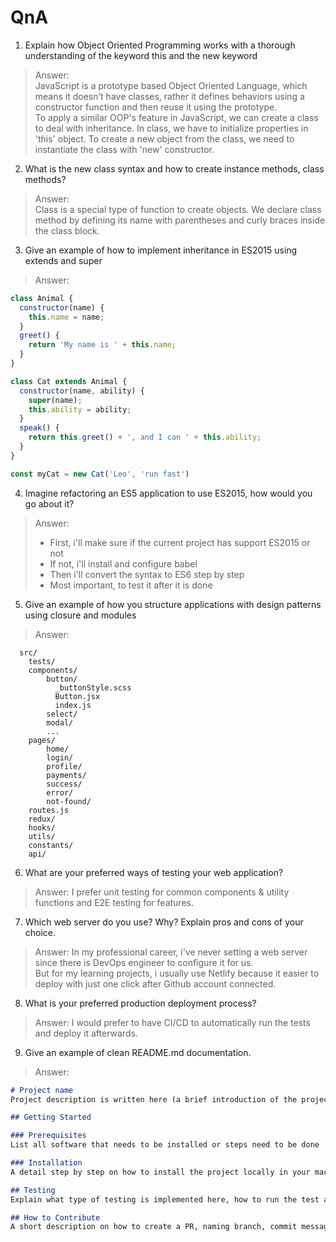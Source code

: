 # QnA 

1. Explain how Object Oriented Programming works with a thorough understanding of the keyword this
and the new keyword

> Answer:  
> JavaScript is a prototype based Object Oriented Language, which means it doesn’t have classes, rather it defines behaviors using a constructor function and then reuse it using the prototype.  
> To apply a similar OOP's feature in JavaScript, we can create a class to deal with inheritance. In class, we have to initialize properties in 'this' object. To create a new object from the class, we need to instantiate the class with 'new' constructor.


2. What is the new class syntax and how to create instance methods, class methods?

> Answer:  
> Class is a special type of function to create objects. We declare class method by defining its name with parentheses and curly braces inside the class block.

3. Give an example of how to implement inheritance in ES2015 using extends and super

> Answer:
```js
class Animal {
  constructor(name) {
    this.name = name;
  }
  greet() {
    return 'My name is ' + this.name;
  }
}

class Cat extends Animal {
  constructor(name, ability) {
    super(name);
    this.ability = ability;
  }
  speak() {
    return this.greet() + ', and I can ' + this.ability;
  }
}

const myCat = new Cat('Leo', 'run fast')
```


4. Imagine refactoring an ES5 application to use ES2015, how would you go about it?

> Answer:  
> - First, i'll make sure if the current project has support ES2015 or not  
> - If not, i'll install and configure babel  
> - Then i'll convert the syntax to ES6 step by step  
> - Most important, to test it after it is done


5. Give an example of how you structure applications with design patterns using closure and modules

> Answer:
```
  src/
    tests/
    components/  
        button/
          _buttonStyle.scss
          Button.jsx
          index.js  
        select/
        modal/
        ...  
    pages/  
        home/  
        login/
        profile/
        payments/
        success/
        error/
        not-found/
    routes.js
    redux/
    hooks/
    utils/
    constants/
    api/
```


6. What are your preferred ways of testing your web application?

> Answer:
> I prefer unit testing for common components & utility functions and E2E testing for features.


7. Which web server do you use? Why? Explain pros and cons of your choice.
> Answer:
> In my professional career, i've never setting a web server since there is DevOps engineer to configure it for us.  
> But for my learning projects, i usually use Netlify because it easier to deploy with just one click after Github account connected.


8. What is your preferred production deployment process?
> Answer:
> I would prefer to have CI/CD to automatically run the tests and deploy it afterwards.


9. Give an example of clean README.md documentation.
> Answer:
```md
# Project name
Project description is written here (a brief introduction of the project)

## Getting Started

### Prerequisites
List all software that needs to be installed or steps need to be done

### Installation
A detail step by step on how to install the project locally in your machine

## Testing
Explain what type of testing is implemented here, how to run the test and important links to the resources to learn related test

## How to Contribute
A short description on how to create a PR, naming branch, commit message etc

```
